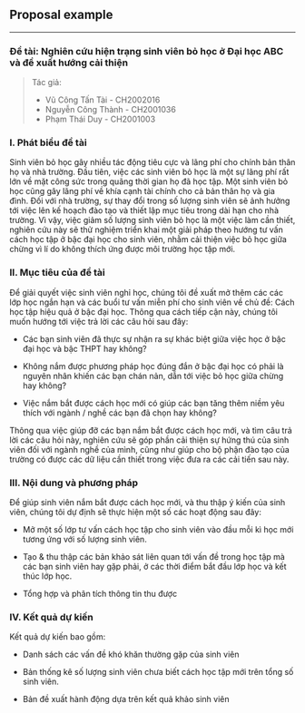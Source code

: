 ## Proposal example

---

### Đề tài: Nghiên cứu hiện trạng sinh viên bỏ học ở Đại học ABC và đề xuất hướng cải thiện

> Tác giả:
>
> - Vũ Công Tấn Tài - CH2002016
> - Nguyễn Công Thành - CH2001036
> - Phạm Thái Duy - CH2001003

### I. Phát biểu đề tài

Sinh viên bỏ học gây nhiều tác động tiêu cực và lãng phí cho chính bản thân họ và nhà trường. Đầu tiên, việc các sinh viên bỏ học là một sự lãng phí rất lớn về mặt công sức trong quãng thời gian họ đã học tập. Một sinh viên bỏ học cũng gây lãng phí về khía cạnh tài chính cho cả bản thân họ và gia đình. Đối với nhà trường, sự thay đổi trong số lượng sinh viên sẽ ảnh hưởng tới việc lên kế hoạch đào tạo và thiết lập mục tiêu trong dài hạn cho nhà trường. Vì vậy, việc giảm số lượng sinh viên bỏ học là một việc làm cần thiết, nghiên cứu này sẽ thử nghiệm triển khai một giải pháp theo hướng tư vấn cách học tập ở bậc đại học cho sinh viên, nhằm cải thiện việc bỏ học giữa chừng vì lí do không thích ứng được môi trường học tập mới.

### II. Mục tiêu của đề tài

Để giải quyết việc sinh viên nghỉ học, chúng tôi đề xuất mở thêm các các lớp học ngắn hạn và các buổi tư vấn miễn phí cho sinh viên về chủ đề: Cách học tập hiệu quả ở bậc đại học. Thông qua cách tiếp cận này, chúng tôi muốn hướng tới việc trả lời các câu hỏi sau đây:

- Các bạn sinh viên đã thực sự nhận ra sự khác biệt giữa việc học ở bậc đại học và bậc THPT hay không?

- Không nắm được phương pháp học đúng đắn ở bậc đại học có phải là nguyên nhân khiến các bạn chán nản, dẫn tới việc bỏ học giữa chừng hay không?

- Việc nắm bắt được cách học mới có giúp các bạn tăng thêm niềm yêu thích với ngành / nghề các bạn đã chọn hay không?

Thông qua việc giúp đỡ các bạn nắm bắt được cách học mới, và tìm câu trả lời các câu hỏi này, nghiên cứu sẽ góp phần cải thiện sự hứng thú của sinh viên đối với ngành nghề của mình, cũng như giúp cho bộ phận đào tạo của trường có được các dữ liệu cần thiết trong việc đưa ra các cải tiến sau này.

### III. Nội dung và phương pháp

Để giúp sinh viên nắm bắt được cách học mới, và thu thập ý kiến của sinh viên, chúng tôi dự định sẽ thực hiện một số các hoạt động sau đây:

- Mở một số lớp tư vấn cách học tập cho sinh viên vào đầu mỗi kì học mới tương ứng với số lượng sinh viên.

- Tạo & thu thập các bản khảo sát liên quan tới vấn đề trong học tập mà các bạn sinh viên hay gặp phải, ở các thời điểm bắt đầu lớp học và kết thúc lớp học.

- Tổng hợp và phân tích thông tin thu được

### IV. Kết quả dự kiến

Kết quả dự kiến bao gồm:

- Danh sách các vấn đề khó khăn thường gặp của sinh viên

- Bản thống kê số lượng sinh viên chưa biết cách học tập mới trên tổng số sinh viên.

- Bản đề xuất hành động dựa trên kết quả khảo sinh viên

